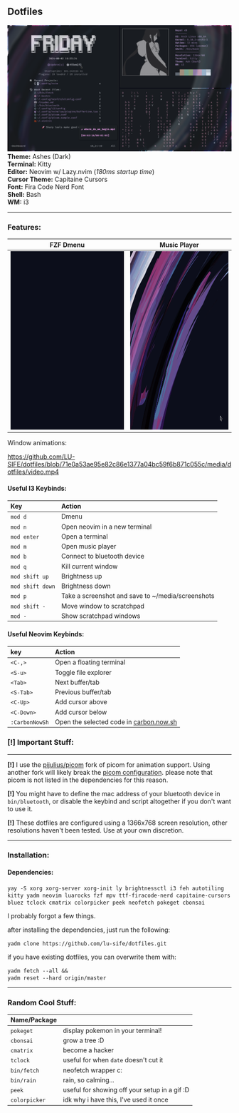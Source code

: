 ## Dotfiles

![](media/dotfiles/screenshot1.png)
**Theme:** Ashes (Dark)<br>
**Terminal:** Kitty<br>
**Editor:** Neovim w/ Lazy.nvim (_180ms startup time_)<br>
**Cursor Theme:** Capitaine Cursors<br>
**Font:** Fira Code Nerd Font<br>
**Shell:** Bash<br>
**WM:** i3<br>

---
### Features:

|FZF Dmenu|Music Player|
|---------|------------|
|<img src='media/dotfiles/dmenu.gif' height='400'>|<img src='media/dotfiles/music.gif' height='400'>|

Window animations:

https://github.com/LU-SIFE/dotfiles/blob/71e0a53ae95e82c86e1377a04bc59f6b871c055c/media/dotfiles/video.mp4

#### Useful I3 Keybinds:
|Key|Action|
|:--|:-----|
|`mod d`|Dmenu|
|`mod n`|Open neovim in a new terminal|
|`mod enter`|Open a terminal|
|`mod m`|Open music player|
|`mod b`|Connect to bluetooth device|
|`mod q`|Kill current window|
|`mod shift up`|Brightness up|
|`mod shift down`|Brightness down|
|`mod p`|Take a screenshot and save to ~/media/screenshots|
|`mod shift -`|Move window to scratchpad|
|`mod -`|Show scratchpad windows|

#### Useful Neovim Keybinds:
|key|Action|
|:--|:-----|
|`<C-,>`|Open a floating terminal|
|`<S-u>`|Toggle file explorer|
|`<Tab>`|Next buffer/tab|
|`<S-Tab>`|Previous buffer/tab|
|`<C-Up>`|Add cursor above|
|`<C-Down>`|Add cursor below|
|`:CarbonNowSh`|Open the selected code in [carbon.now.sh](https://carbon.now.sh)|


### [!] Important Stuff:

---

**[!]** I use the [pijulius/picom](https://github.com/pijulius/picom) fork of picom for animation support. Using another fork will likely break the [picom configuration](.config/picom.conf). please note that picom is not listed in the dependencies for this reason.

**[!]** You might have to define the mac address of your bluetooth device in `bin/bluetooth`, or disable the keybind and script altogether if you don't want to use it.

**[!]** These dotfiles are configured using a 1366x768 screen resolution, other resolutions haven't been tested. Use at your own discretion. 

---

### Installation:

#### Dependencies:
```
yay -S xorg xorg-server xorg-init ly brightnessctl i3 feh autotiling kitty yadm neovim luarocks fzf mpv ttf-firacode-nerd capitaine-cursors bluez tclock cmatrix colorpicker peek neofetch pokeget cbonsai
```

I probably forgot a few things.

after installing the dependencies, just run the following:
```
yadm clone https://github.com/lu-sife/dotfiles.git
```

if you have existing dotfiles, you can overwrite them with:
```
yadm fetch --all &&
yadm reset --hard origin/master
```

---

### Random Cool Stuff:

|Name/Package||
|:-|:-|
|`pokeget`|display pokemon in your terminal!|
|`cbonsai`|grow a tree :D|
|`cmatrix`|become a hacker|
|`tclock`|useful for when `date` doesn't cut it|
|`bin/fetch`|neofetch wrapper c:|
|`bin/rain`|rain, so calming...|
|`peek`|useful for showing off your setup in a gif :D|
|`colorpicker`|idk why i have this, I've used it once|



